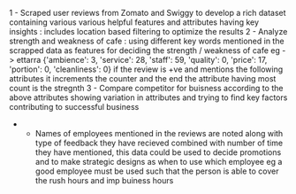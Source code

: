 1 - Scraped user reviews from Zomato and Swiggy to develop a rich dataset containing various various helpful features and attributes having key insights :
includes location based filtering to optimize the results
2 - Analyze strength and weakness of cafe : 
using different key words mentioned in the scrapped data as features for deciding the strength / weakness of cafe
eg -> ettarra
{'ambience': 3, 'service': 28, 'staff': 59, 'quality': 0, 'price': 17, 'portion': 0, 'cleanliness': 0}
if the review is +ve and mentions the following attributes it increments the counter and the end the attribute having most count is the stregnth
3 - Compare competitor for buisness according to the above attributes showing variation in attributes and trying to find key factors contributing to successful business
* - Names of employees mentioned in the reviews are noted along with type of feedback they have recieved combined with number of time they have mentioned, this data could be used
to decide promotions and to make strategic designs as when to use which employee eg a good employee must be used such that the person is able to cover the rush hours and imp buiness hours
